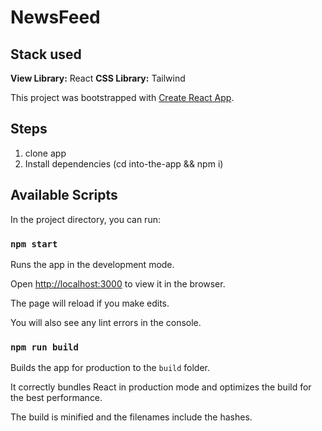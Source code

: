 
# NewsFeed

## Stack used
**View Library:** React
**CSS Library:** Tailwind
  
This project was bootstrapped with [Create React App](https://github.com/facebook/create-react-app).


## Steps
1. clone app
2. Install dependencies (cd into-the-app && npm i) 

## Available Scripts

  

In the project directory, you can run:

  

### `npm start`

  

Runs the app in the development mode.

Open [http://localhost:3000](http://localhost:3000) to view it in the browser.

  

The page will reload if you make edits.

You will also see any lint errors in the console.

  
  

### `npm run build`

  

Builds the app for production to the `build` folder.

It correctly bundles React in production mode and optimizes the build for the best performance.

  

The build is minified and the filenames include the hashes.
